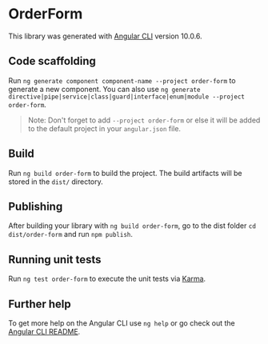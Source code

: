 # OrderForm

This library was generated with [Angular CLI](https://github.com/angular/angular-cli) version 10.0.6.

## Code scaffolding

Run `ng generate component component-name --project order-form` to generate a new component. You can also use `ng generate directive|pipe|service|class|guard|interface|enum|module --project order-form`.
> Note: Don't forget to add `--project order-form` or else it will be added to the default project in your `angular.json` file. 

## Build

Run `ng build order-form` to build the project. The build artifacts will be stored in the `dist/` directory.

## Publishing

After building your library with `ng build order-form`, go to the dist folder `cd dist/order-form` and run `npm publish`.

## Running unit tests

Run `ng test order-form` to execute the unit tests via [Karma](https://karma-runner.github.io).

## Further help

To get more help on the Angular CLI use `ng help` or go check out the [Angular CLI README](https://github.com/angular/angular-cli/blob/master/README.md).
